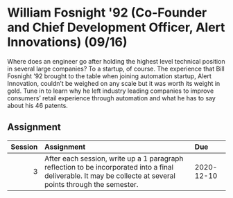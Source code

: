 William Fosnight '92 (Co-Founder and Chief Development Officer, Alert Innovations) (09/16)
============================

Where does an engineer go after holding the highest level technical position in several large companies? To a startup, of course. The experience that Bill Fosnight ’92 brought to the table when joining automation startup, Alert Innovation, couldn’t be weighed on any scale but it was worth its weight in gold. Tune in to learn why he left industry leading companies to improve consumers’ retail experience through automation and what he has to say about his 46 patents.

## Assignment

|   Session | Assignment                                                                                                                                                    | Due        |
|----------:|:--------------------------------------------------------------------------------------------------------------------------------------------------------------|:-----------|
|         3 | After each session, write up a 1 paragraph reflection to be incorporated into a final deliverable. It may be collecte at several points through the semester. | 2020-12-10 |

